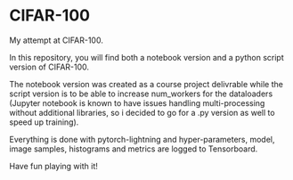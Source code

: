 # CIFAR-100
My attempt at CIFAR-100.

In this repository, you will find both a notebook version and a python script version of CIFAR-100.

The notebook version was created as a course project delivrable while the script version is to be able to increase num_workers for the dataloaders (Jupyter notebook is known to have issues handling multi-processing without additional libraries, so i decided to go for a .py version as well to speed up training).

Everything is done with pytorch-lightning and hyper-parameters, model, image samples, histograms and metrics are logged to Tensorboard.

Have fun playing with it!
